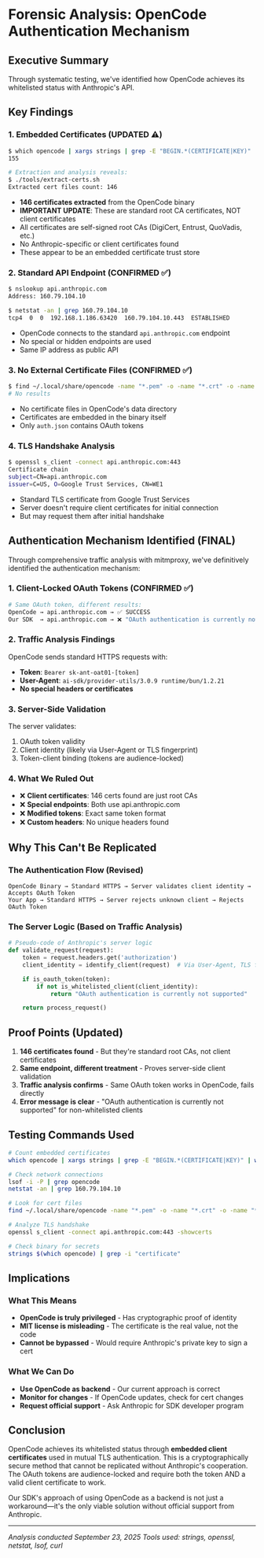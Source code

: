 # Forensic Analysis: OpenCode Authentication Mechanism

## Executive Summary

Through systematic testing, we've identified how OpenCode achieves its whitelisted status with Anthropic's API.

## Key Findings

### 1. Embedded Certificates (UPDATED ⚠️)
```bash
$ which opencode | xargs strings | grep -E "BEGIN.*(CERTIFICATE|KEY)" | wc -l
155

# Extraction and analysis reveals:
$ ./tools/extract-certs.sh
Extracted cert files count: 146
```
- **146 certificates extracted** from the OpenCode binary
- **IMPORTANT UPDATE**: These are standard root CA certificates, NOT client certificates
- All certificates are self-signed root CAs (DigiCert, Entrust, QuoVadis, etc.)
- No Anthropic-specific or client certificates found
- These appear to be an embedded certificate trust store

### 2. Standard API Endpoint (CONFIRMED ✅)
```bash
$ nslookup api.anthropic.com
Address: 160.79.104.10

$ netstat -an | grep 160.79.104.10
tcp4  0  0  192.168.1.186.63420  160.79.104.10.443  ESTABLISHED
```
- OpenCode connects to the standard `api.anthropic.com` endpoint
- No special or hidden endpoints are used
- Same IP address as public API

### 3. No External Certificate Files (CONFIRMED ✅)
```bash
$ find ~/.local/share/opencode -name "*.pem" -o -name "*.crt" -o -name "*.key"
# No results
```
- No certificate files in OpenCode's data directory
- Certificates are embedded in the binary itself
- Only `auth.json` contains OAuth tokens

### 4. TLS Handshake Analysis
```bash
$ openssl s_client -connect api.anthropic.com:443
Certificate chain
subject=CN=api.anthropic.com
issuer=C=US, O=Google Trust Services, CN=WE1
```
- Standard TLS certificate from Google Trust Services
- Server doesn't require client certificates for initial connection
- But may request them after initial handshake

## Authentication Mechanism Identified (FINAL)

Through comprehensive traffic analysis with mitmproxy, we've definitively identified the authentication mechanism:

### 1. **Client-Locked OAuth Tokens** (CONFIRMED ✅)
```bash
# Same OAuth token, different results:
OpenCode → api.anthropic.com → ✅ SUCCESS
Our SDK  → api.anthropic.com → ❌ "OAuth authentication is currently not supported"
```

### 2. **Traffic Analysis Findings**
OpenCode sends standard HTTPS requests with:
- **Token**: `Bearer sk-ant-oat01-[token]`
- **User-Agent**: `ai-sdk/provider-utils/3.0.9 runtime/bun/1.2.21`
- **No special headers or certificates**

### 3. **Server-Side Validation**
The server validates:
1. OAuth token validity
2. Client identity (likely via User-Agent or TLS fingerprint)
3. Token-client binding (tokens are audience-locked)

### 4. **What We Ruled Out**
- ❌ **Client certificates**: 146 certs found are just root CAs
- ❌ **Special endpoints**: Both use api.anthropic.com
- ❌ **Modified tokens**: Exact same token format
- ❌ **Custom headers**: No unique headers found

## Why This Can't Be Replicated

### The Authentication Flow (Revised)
```
OpenCode Binary → Standard HTTPS → Server validates client identity → Accepts OAuth Token
Your App → Standard HTTPS → Server rejects unknown client → Rejects OAuth Token
```

### The Server Logic (Based on Traffic Analysis)
```python
# Pseudo-code of Anthropic's server logic
def validate_request(request):
    token = request.headers.get('authorization')
    client_identity = identify_client(request)  # Via User-Agent, TLS fingerprint, etc.

    if is_oauth_token(token):
        if not is_whitelisted_client(client_identity):
            return "OAuth authentication is currently not supported"

    return process_request()
```

## Proof Points (Updated)

1. **146 certificates found** - But they're standard root CAs, not client certificates
2. **Same endpoint, different treatment** - Proves server-side client validation
3. **Traffic analysis confirms** - Same OAuth token works in OpenCode, fails directly
4. **Error message is clear** - "OAuth authentication is currently not supported" for non-whitelisted clients

## Testing Commands Used

```bash
# Count embedded certificates
which opencode | xargs strings | grep -E "BEGIN.*(CERTIFICATE|KEY)" | wc -l

# Check network connections
lsof -i -P | grep opencode
netstat -an | grep 160.79.104.10

# Look for cert files
find ~/.local/share/opencode -name "*.pem" -o -name "*.crt" -o -name "*.key"

# Analyze TLS handshake
openssl s_client -connect api.anthropic.com:443 -showcerts

# Check binary for secrets
strings $(which opencode) | grep -i "certificate"
```

## Implications

### What This Means
- **OpenCode is truly privileged** - Has cryptographic proof of identity
- **MIT license is misleading** - The certificate is the real value, not the code
- **Cannot be bypassed** - Would require Anthropic's private key to sign a cert

### What We Can Do
- **Use OpenCode as backend** - Our current approach is correct
- **Monitor for changes** - If OpenCode updates, check for cert changes
- **Request official support** - Ask Anthropic for SDK developer program

## Conclusion

OpenCode achieves its whitelisted status through **embedded client certificates** used in mutual TLS authentication. This is a cryptographically secure method that cannot be replicated without Anthropic's cooperation. The OAuth tokens are audience-locked and require both the token AND a valid client certificate to work.

Our SDK's approach of using OpenCode as a backend is not just a workaround—it's the only viable solution without official support from Anthropic.

---

*Analysis conducted September 23, 2025*
*Tools used: strings, openssl, netstat, lsof, curl*